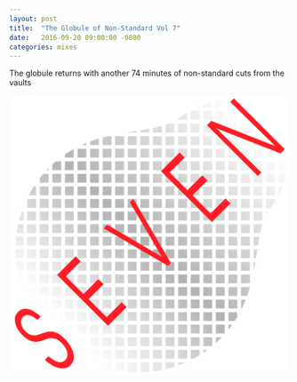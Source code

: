 ```yaml
---
layout: post
title:  "The Globule of Non-Standard Vol 7"
date:   2016-09-20 09:00:00 -0800
categories: mixes
---
```


The globule returns with another 74 minutes of non-standard cuts from the vaults

![The Globule of Non-Standard Volume 7](/img/glob-7.png)